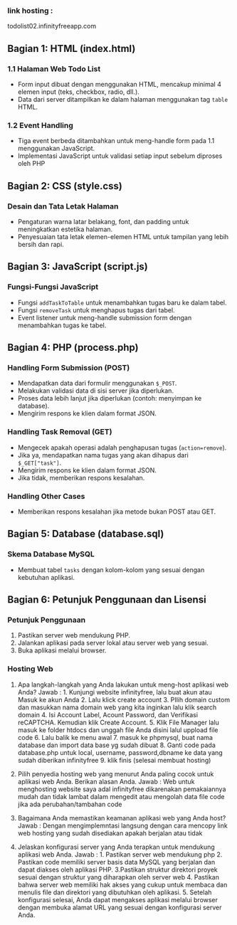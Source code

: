 ### link hosting :
todolist02.infinityfreeapp.com


## Bagian 1: HTML (index.html)

### 1.1 Halaman Web Todo List
- Form input dibuat dengan menggunakan HTML, mencakup minimal 4 elemen input (teks, checkbox, radio, dll.).
- Data dari server ditampilkan ke dalam halaman menggunakan tag `table` HTML.

### 1.2 Event Handling
- Tiga event berbeda ditambahkan untuk meng-handle form pada 1.1 menggunakan JavaScript.
- Implementasi JavaScript untuk validasi setiap input sebelum diproses oleh PHP

## Bagian 2: CSS (style.css)

### Desain dan Tata Letak Halaman
- Pengaturan warna latar belakang, font, dan padding untuk meningkatkan estetika halaman.
- Penyesuaian tata letak elemen-elemen HTML untuk tampilan yang lebih bersih dan rapi.

## Bagian 3: JavaScript (script.js)

### Fungsi-Fungsi JavaScript
- Fungsi `addTaskToTable` untuk menambahkan tugas baru ke dalam tabel.
- Fungsi `removeTask` untuk menghapus tugas dari tabel.
- Event listener untuk meng-handle submission form dengan menambahkan tugas ke tabel.

## Bagian 4: PHP (process.php)

### Handling Form Submission (POST)
- Mendapatkan data dari formulir menggunakan `$_POST`.
- Melakukan validasi data di sisi server jika diperlukan.
- Proses data lebih lanjut jika diperlukan (contoh: menyimpan ke database).
- Mengirim respons ke klien dalam format JSON.

### Handling Task Removal (GET)
- Mengecek apakah operasi adalah penghapusan tugas (`action=remove`).
- Jika ya, mendapatkan nama tugas yang akan dihapus dari `$_GET["task"]`.
- Mengirim respons ke klien dalam format JSON.
- Jika tidak, memberikan respons kesalahan.

### Handling Other Cases
- Memberikan respons kesalahan jika metode bukan POST atau GET.


## Bagian 5: Database (database.sql)

### Skema Database MySQL
- Membuat tabel `tasks` dengan kolom-kolom yang sesuai dengan kebutuhan aplikasi.

## Bagian 6: Petunjuk Penggunaan dan Lisensi

### Petunjuk Penggunaan
1. Pastikan server web mendukung PHP.
2. Jalankan aplikasi pada server lokal atau server web yang sesuai.
3. Buka aplikasi melalui browser.




### Hosting Web
1.  Apa langkah-langkah yang Anda lakukan untuk meng-host aplikasi web Anda?
   Jawab : 1. Kunjungi website infinityfree, lalu buat akun atau Masuk ke akun Anda
          2. Lalu klick create account
          3. PIlih domain custom dan masukkan nama domain web yang kita inginkan lalu klik                   search domain
          4. Isi Account Label, Acount Password, dan Verifikasi reCAPTCHA. Kemudian klik Create              Account.
          5.  Klik File Manager lalu masuk ke folder htdocs dan unggah file Anda disini lalul                uppload file code 
          6. Lalu balik ke menu awal
          7. masuk ke phpmysql, buat nama database dan import data base yg sudah dibuat
          8. Ganti code pada database.php untuk local, username, password,dbname ke data yang                 sudah diberikan infinityfree
          9. klik finis (selesai membuat hosting)
    
2.   Pilih penyedia hosting web yang menurut Anda paling cocok untuk aplikasi web Anda. Berikan alasan Anda.
   Jawab : Web untuk menghosting website saya adal infinityfree dikarenakan pemakaiannya mudah           dan tidak lambat dalam mengedit atau mengolah data file code jika ada perubahan/tambahan code
3. Bagaimana Anda memastikan keamanan aplikasi web yang Anda host?
   Jawab : Dengan mengimplemntasi langsung dengan cara mencopy link web hosting yang sudah     disediakan apakah berjalan atau tidak 
4. Jelaskan konfigurasi server yang Anda terapkan untuk mendukung aplikasi web Anda.
   Jawab : 1. Pastikan server web mendukung php
           2. Pastikan code memiliki server basis data MySQL yang berjalan dan dapat diakses                  oleh aplikasi PHP.
           3.Pastikan struktur direktori proyek sesuai dengan struktur yang diharapkan oleh                  server web
         4. Pastikan bahwa server web memiliki hak akses yang cukup untuk membaca dan menulis               file dan direktori yang dibutuhkan oleh aplikasi.
         5. Setelah konfigurasi selesai, Anda dapat mengakses aplikasi melalui browser dengan               membuka alamat URL yang sesuai dengan konfigurasi server Anda.
   




